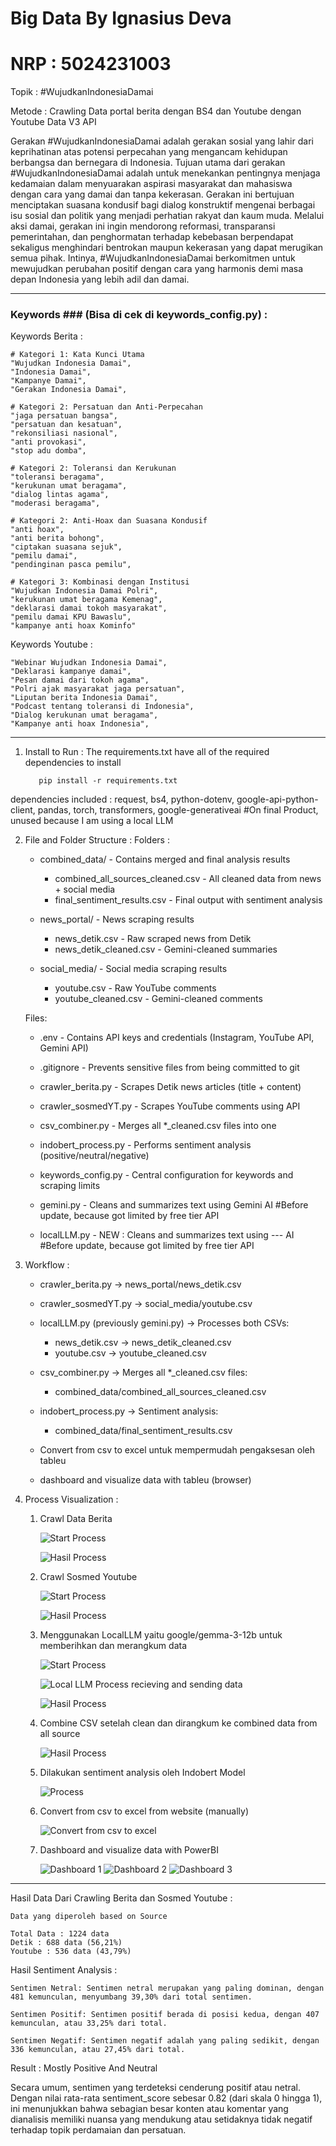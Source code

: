 # Big Data By Ignasius Deva
# NRP : 5024231003

Topik : #WujudkanIndonesiaDamai

Metode : Crawling Data portal berita dengan BS4 dan Youtube dengan Youtube Data V3 API

Gerakan #WujudkanIndonesiaDamai adalah gerakan sosial yang lahir dari keprihatinan atas potensi perpecahan yang mengancam kehidupan berbangsa dan bernegara di Indonesia.
Tujuan utama dari gerakan #WujudkanIndonesiaDamai adalah untuk menekankan pentingnya menjaga kedamaian dalam menyuarakan aspirasi masyarakat dan mahasiswa dengan cara yang damai dan tanpa kekerasan. Gerakan ini bertujuan menciptakan suasana kondusif bagi dialog konstruktif mengenai berbagai isu sosial dan politik yang menjadi perhatian rakyat dan kaum muda. Melalui aksi damai, gerakan ini ingin mendorong reformasi, transparansi pemerintahan, dan penghormatan terhadap kebebasan berpendapat sekaligus menghindari bentrokan maupun kekerasan yang dapat merugikan semua pihak. Intinya, #WujudkanIndonesiaDamai berkomitmen untuk mewujudkan perubahan positif dengan cara yang harmonis demi masa depan Indonesia yang lebih adil dan damai.

--------------------------------------------------------------------------------------
### Keywords ### (Bisa di cek di keywords_config.py) :

Keywords Berita :

    # Kategori 1: Kata Kunci Utama
    "Wujudkan Indonesia Damai",
    "Indonesia Damai",
    "Kampanye Damai",
    "Gerakan Indonesia Damai",
    
    # Kategori 2: Persatuan dan Anti-Perpecahan
    "jaga persatuan bangsa",
    "persatuan dan kesatuan",
    "rekonsiliasi nasional",
    "anti provokasi",
    "stop adu domba",
    
    # Kategori 2: Toleransi dan Kerukunan
    "toleransi beragama",
    "kerukunan umat beragama",
    "dialog lintas agama",
    "moderasi beragama",
    
    # Kategori 2: Anti-Hoax dan Suasana Kondusif
    "anti hoax",
    "anti berita bohong",
    "ciptakan suasana sejuk",
    "pemilu damai",
    "pendinginan pasca pemilu",
    
    # Kategori 3: Kombinasi dengan Institusi
    "Wujudkan Indonesia Damai Polri",
    "kerukunan umat beragama Kemenag",
    "deklarasi damai tokoh masyarakat",
    "pemilu damai KPU Bawaslu",
    "kampanye anti hoax Kominfo"

Keywords Youtube :

    "Webinar Wujudkan Indonesia Damai",
    "Deklarasi kampanye damai",
    "Pesan damai dari tokoh agama",
    "Polri ajak masyarakat jaga persatuan",
    "Liputan berita Indonesia Damai",
    "Podcast tentang toleransi di Indonesia",
    "Dialog kerukunan umat beragama",
    "Kampanye anti hoax Indonesia",
--------------------------------------------------------------------------------------

1. Install to Run :
  The requirements.txt have all of the required dependencies to install

          pip install -r requirements.txt

  dependencies included : request, bs4, python-dotenv, google-api-python-client, pandas, torch, transformers, google-generativeai #On final Product, unused because I am using a local LLM

2. File and Folder Structure :
    Folders :
    - combined_data/                     -   Contains merged and final analysis results
      - combined_all_sources_cleaned.csv - All cleaned data from news + social media
      - final_sentiment_results.csv      - Final output with sentiment analysis
    
    - news_portal/                       - News scraping results
      - news_detik.csv                   - Raw scraped news from Detik
      - news_detik_cleaned.csv           - Gemini-cleaned summaries
    
    - social_media/                      - Social media scraping results
      - youtube.csv                      - Raw YouTube comments
      - youtube_cleaned.csv              - Gemini-cleaned comments
    
    Files:
    - .env                                 - Contains API keys and credentials (Instagram, YouTube API, Gemini API)
    - .gitignore                           - Prevents sensitive files from being committed to git
    - crawler_berita.py                    - Scrapes Detik news articles (title + content)
    - crawler_sosmedYT.py                  - Scrapes YouTube comments using API
    - csv_combiner.py                      - Merges all *_cleaned.csv files into one
    - indobert_process.py                  - Performs sentiment analysis (positive/neutral/negative)
    - keywords_config.py                   - Central configuration for keywords and scraping limits
   
    - gemini.py                            - Cleans and summarizes text using Gemini AI #Before update, because got limited by free tier API
    - localLLM.py                          - NEW : Cleans and summarizes text using --- AI #Before update, because got limited by free tier API
    
4. Workflow :
   - crawler_berita.py → news_portal/news_detik.csv
   - crawler_sosmedYT.py → social_media/youtube.csv

   - localLLM.py (previously gemini.py) → Processes both CSVs:
     - news_detik.csv → news_detik_cleaned.csv
     - youtube.csv → youtube_cleaned.csv

   - csv_combiner.py → Merges all *_cleaned.csv files:
     - combined_data/combined_all_sources_cleaned.csv

   - indobert_process.py → Sentiment analysis:
     - combined_data/final_sentiment_results.csv
    
   - Convert from csv to excel untuk mempermudah pengaksesan oleh tableu

   - dashboard and visualize data with tableu (browser)

5.  Process Visualization :
    1. Crawl Data Berita
       
       ![Start Process](./photo/crawler_berita_1.png)

       ![Hasil Process](./photo/crawler_berita_2.png)
    2. Crawl Sosmed Youtube

       ![Start Process](./photo/crawler_sosmedYT_1.png)

       ![Hasil Process](./photo/crawler_sosmedYT_2.png)
       
    3. Menggunakan LocalLLM yaitu google/gemma-3-12b untuk memberihkan dan merangkum data
       
       ![Start Process](./photo/localLLM_1.png)

       ![Local LLM Process recieving and sending data](./photo/localLLM_2.png)

       ![Hasil Process](./photo/localLLM_3.png)
       
    4. Combine CSV setelah clean dan dirangkum ke combined data from all source
       
       ![Hasil Process](./photo/csv_combiner.png)

    5. Dilakukan sentiment analysis oleh Indobert Model
        
        ![Process](./photo/final_sentiment_results_1.png)
       
    6. Convert from csv to excel from website (manually)
        
        ![Convert from csv to excel](./photo/convert_csv_to_excel.png)
        
    7. Dashboard and visualize data with PowerBI
        
        ![Dashboard 1](./photo/data_1.png)
        ![Dashboard 2](./photo/data_2.png)
        ![Dashboard 3](./photo/data_3.png)

--------------------------------------------------------------------------------------

Hasil Data Dari Crawling Berita dan Sosmed Youtube :

    Data yang diperoleh based on Source

    Total Data : 1224 data
    Detik : 688 data (56,21%)
    Youtube : 536 data (43,79%)

Hasil Sentiment Analysis :

    Sentimen Netral: Sentimen netral merupakan yang paling dominan, dengan 481 kemunculan, menyumbang 39,30% dari total sentimen.

    Sentimen Positif: Sentimen positif berada di posisi kedua, dengan 407 kemunculan, atau 33,25% dari total.

    Sentimen Negatif: Sentimen negatif adalah yang paling sedikit, dengan 336 kemunculan, atau 27,45% dari total. 

Result : Mostly Positive And Neutral 

Secara umum, sentimen yang terdeteksi cenderung positif atau netral. Dengan nilai rata-rata sentiment_score sebesar 0.82 (dari skala 0 hingga 1), ini menunjukkan bahwa sebagian besar konten atau komentar yang dianalisis memiliki nuansa yang mendukung atau setidaknya tidak negatif terhadap topik perdamaian dan persatuan.
